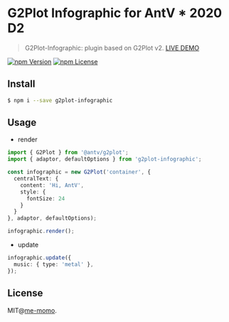 # G2Plot Infographic for AntV * 2020 D2

> G2Plot-Infographic: plugin based on G2Plot v2. [LIVE DEMO](https://me-momo.github.io/G2Plot-Infographic/)

[![npm Version](https://img.shields.io/npm/v/g2plot-infographic.svg)](https://www.npmjs.com/package/g2plot-infographic)
[![npm License](https://img.shields.io/npm/l/g2plot-infographic.svg)](https://www.npmjs.com/package/g2plot-infographic)


## Install

```bash
$ npm i --save g2plot-infographic
```


## Usage

 - render

```ts
import { G2Plot } from '@antv/g2plot';
import { adaptor, defaultOptions } from 'g2plot-infographic';

const infographic = new G2Plot('container', {
  centralText: {
    content: 'Hi, AntV',
    style: {
      fontSize: 24
    }
  }
}, adaptor, defaultOptions);

infographic.render();
```

 - update

```ts
infographic.update({
  music: { type: 'metal' },
});
```


## License

MIT@[me-momo](https://github.com/me-momo).
